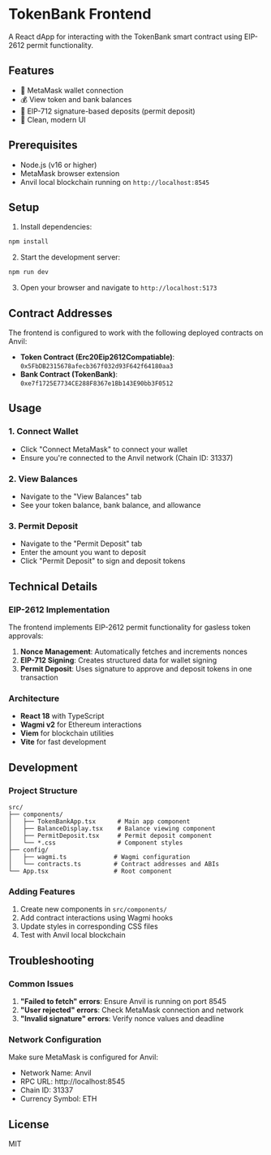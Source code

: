 # TokenBank Frontend

A React dApp for interacting with the TokenBank smart contract using EIP-2612 permit functionality.

## Features

- 🔗 MetaMask wallet connection
- 💰 View token and bank balances
- 📝 EIP-712 signature-based deposits (permit deposit)
- 🎨 Clean, modern UI

## Prerequisites

- Node.js (v16 or higher)
- MetaMask browser extension
- Anvil local blockchain running on `http://localhost:8545`

## Setup

1. Install dependencies:
```bash
npm install
```

2. Start the development server:
```bash
npm run dev
```

3. Open your browser and navigate to `http://localhost:5173`

## Contract Addresses

The frontend is configured to work with the following deployed contracts on Anvil:

- **Token Contract (Erc20Eip2612Compatiable)**: `0x5FbDB2315678afecb367f032d93F642f64180aa3`
- **Bank Contract (TokenBank)**: `0xe7f1725E7734CE288F8367e1Bb143E90bb3F0512`

## Usage

### 1. Connect Wallet
- Click "Connect MetaMask" to connect your wallet
- Ensure you're connected to the Anvil network (Chain ID: 31337)

### 2. View Balances
- Navigate to the "View Balances" tab
- See your token balance, bank balance, and allowance

### 3. Permit Deposit
- Navigate to the "Permit Deposit" tab
- Enter the amount you want to deposit
- Click "Permit Deposit" to sign and deposit tokens

## Technical Details

### EIP-2612 Implementation
The frontend implements EIP-2612 permit functionality for gasless token approvals:

1. **Nonce Management**: Automatically fetches and increments nonces
2. **EIP-712 Signing**: Creates structured data for wallet signing
3. **Permit Deposit**: Uses signature to approve and deposit tokens in one transaction

### Architecture
- **React 18** with TypeScript
- **Wagmi v2** for Ethereum interactions
- **Viem** for blockchain utilities
- **Vite** for fast development

## Development

### Project Structure
```
src/
├── components/
│   ├── TokenBankApp.tsx      # Main app component
│   ├── BalanceDisplay.tsx    # Balance viewing component
│   ├── PermitDeposit.tsx     # Permit deposit component
│   └── *.css                 # Component styles
├── config/
│   ├── wagmi.ts             # Wagmi configuration
│   └── contracts.ts         # Contract addresses and ABIs
└── App.tsx                  # Root component
```

### Adding Features
1. Create new components in `src/components/`
2. Add contract interactions using Wagmi hooks
3. Update styles in corresponding CSS files
4. Test with Anvil local blockchain

## Troubleshooting

### Common Issues

1. **"Failed to fetch" errors**: Ensure Anvil is running on port 8545
2. **"User rejected" errors**: Check MetaMask connection and network
3. **"Invalid signature" errors**: Verify nonce values and deadline

### Network Configuration
Make sure MetaMask is configured for Anvil:
- Network Name: Anvil
- RPC URL: http://localhost:8545
- Chain ID: 31337
- Currency Symbol: ETH

## License

MIT
